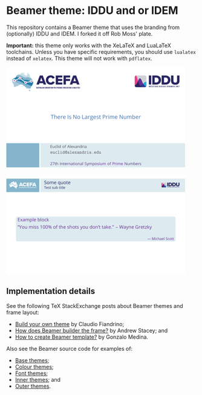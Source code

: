 # Beamer theme: IDDU and or IDEM

This repository contains a Beamer theme that uses the branding from (optionally) IDDU and IDEM. I forked it off Rob Moss' plate.

**Important:** this theme only works with the XeLaTeX and LuaLaTeX toolchains.
Unless you have specific requirements, you should use `lualatex` instead of `xelatex`.
This theme will not work with `pdflatex`.

![Example title page](titlepage.png)

![Example slide](slide.png)

## Implementation details

See the following TeX StackExchange posts about Beamer themes and frame layout:

- [Build your own theme](https://tex.stackexchange.com/a/146682) by Claudio Fiandrino;
- [How does Beamer builder the frame?](https://tex.stackexchange.com/a/27302) by Andrew Stacey; and
- [How to create Beamer template?](https://tex.stackexchange.com/a/275123) by Gonzalo Medina.

Also see the Beamer source code for examples of:

- [Base themes](http://mirror.aarnet.edu.au/pub/CTAN/macros/latex/contrib/beamer/base/themes/theme/);
- [Colour themes](http://mirror.aarnet.edu.au/pub/CTAN/macros/latex/contrib/beamer/base/themes/color/);
- [Font themes](http://mirror.aarnet.edu.au/pub/CTAN/macros/latex/contrib/beamer/base/themes/font/);
- [Inner themes](http://mirror.aarnet.edu.au/pub/CTAN/macros/latex/contrib/beamer/base/themes/inner/); and
- [Outer themes](http://mirror.aarnet.edu.au/pub/CTAN/macros/latex/contrib/beamer/base/themes/outer/).
